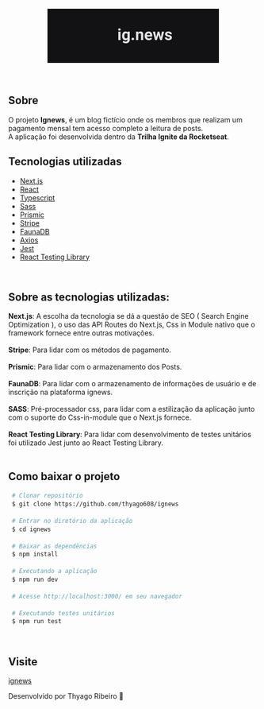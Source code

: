<p align="center">
 <img src="/public/logo.png" alt="ignews" />
</p>
<br>

## Sobre

O projeto **Ignews**, é um blog fictício onde os membros que realizam um pagamento mensal tem acesso completo a leitura de posts.<br>
A aplicação foi desenvolvida dentro da **Trilha Ignite da Rocketseat**.
<br>

## Tecnologias utilizadas

- [Next.js](https://nextjs.org/)
- [React](https://pt-br.reactjs.org/)
- [Typescript](https://www.typescriptlang.org/)
- [Sass](https://sass-lang.com/)
- [Prismic](https://prismic.io/)
- [Stripe](https://stripe.com/br)
- [FaunaDB](https://fauna.com/)
- [Axios](https://axios-http.com/docs/intro)
- [Jest](https://jestjs.io/pt-BR/)
- [React Testing Library](https://testing-library.com/docs/react-testing-library/intro/)
<br>

## Sobre as tecnologias utilizadas:

**Next.js**: A escolha da tecnologia se dá a questão de SEO ( Search Engine Optimization ), o uso das API Routes do Next.js, Css in Module nativo que o framework fornece entre outras motivações.<br><br>
**Stripe**: Para lidar com os métodos de pagamento.<br><br>
**Prismic**: Para lidar com o armazenamento dos Posts.<br><br>
**FaunaDB**: Para lidar com o armazenamento de informações de usuário e de inscrição na plataforma ignews.<br><br>
**SASS**: Pré-processador css, para lidar com a estilização da aplicação junto com o suporte do Css-in-module que o Next.js fornece.<br><br>
**React Testing Library**: Para lidar com desenvolvimento de testes unitários foi utilizado Jest junto ao React Testing Library.<br><br>


## Como baixar o projeto

```bash
 # Clonar repositório
 $ git clone https://github.com/thyago608/ignews

 # Entrar no diretório da aplicação
 $ cd ignews

 # Baixar as dependências
 $ npm install

 # Executando a aplicação
 $ npm run dev
 
 # Acesse http://localhost:3000/ em seu navegador
 
 # Executando testes unitários
 $ npm run test
```
<br>

## Visite
[ignews](https://ignews608.vercel.app/)

Desenvolvido por Thyago Ribeiro 👋
